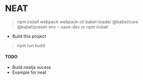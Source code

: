 # NEAT 
> npm install webpack webpack-cli babel-loader @babel/core @babel/preset-env --save-dev
or
> npm install
- Build this project
> npm run build

#### TODO
- Build neatjs sucess
- Example for neat